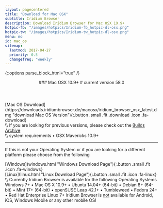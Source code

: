```yaml
---
layout: pagecentered
title: "Download for Mac OSX"
subtitle: Iridium Browser
description: Download Iridium Browser for Mac OSX 10.9+
hotpic-fb: "/images/hotpics/Iridium-fb_hotpic-dl-osx.png"
hotpic-tw: "/images/hotpics/Iridium-tw_hotpic-dl-osx.png"
menu: no
id: mac_os
sitemap:
  lastmod: 2017-04-27
  priority: 0.5
  changefreq: 'weekly'
---
```


{::options parse_block_html="true" /}
<div class="icon dl fa-apple"></div>
<header>
### Mac OSX 10.9+ #
current version 58.0
</header>

<div class="container 25%">
<div class="row">
<div class="12u$ align-center">
[Mac OS Download](https://downloads.iridiumbrowser.de/macosx/iridium_browser_osx_latest.dmg "download Mac OS Version"){:.button .small .fit .download .icon .fa-download}
</div>
</div></div>
\\
If you are looking for previous versions, please check out the <a href="https://downloads.iridiumbrowser.de/macosx/" target="_blank">Builds Archive</a><br/>
\\
system requirements  
&#8226; OSX Mavericks 10.9+
	 
---

If this is not your Operating System or if you are looking for a different platform please choose from the following	  
<div class="container 50%">
<div class="row">
<div class="6u 12u$(small)">
[Windows](windows.html "Windows Download Page"){:.button .small .fit .icon .fa-windows}
</div>
<div class="6u 12u$(small)">
[Linux](linux.html "Linux Download Page"){:.button .small .fit .icon .fa-linux}
</div>
</div></div>
\\
Currently Iridium Browser is available for the following Operating Systems     
<span class="os-text">
Windows 7+ &#8226; 
 Mac OS X 10.9+ &#8226; 
 Ubuntu 14.04+ (64-bit) &#8226; 
 Debian 8+ (64-bit) &#8226; 
 Mint 17+ (64-bit) &#8226;
 openSUSE Leap 42.1+ &#8226; Tumbleweed
 &#8226; Fedora 24+ &#8226; Red Hat Enterprise Linux 7+</span>      
<span class="fa fa-warning"></span> Iridium Browser is <u>not</u> available for Android, iOS, Windows Mobile or any other mobile OS!
